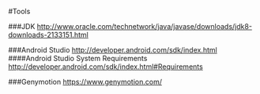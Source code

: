 #Tools


###JDK
http://www.oracle.com/technetwork/java/javase/downloads/jdk8-downloads-2133151.html

###Android Studio
http://developer.android.com/sdk/index.html
####Android Studio System Requirements
http://developer.android.com/sdk/index.html#Requirements

###Genymotion
https://www.genymotion.com/
